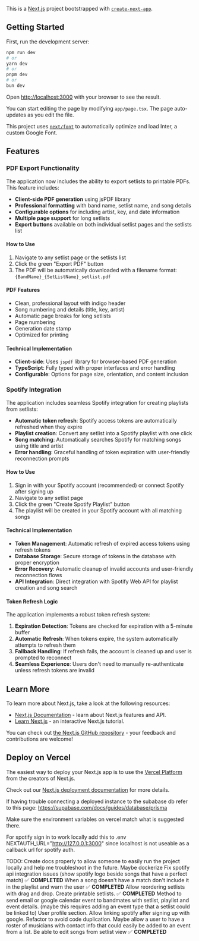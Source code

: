 This is a [Next.js](https://nextjs.org/) project bootstrapped with [`create-next-app`](https://github.com/vercel/next.js/tree/canary/packages/create-next-app).

## Getting Started

First, run the development server:

```bash
npm run dev
# or
yarn dev
# or
pnpm dev
# or
bun dev
```

Open [http://localhost:3000](http://localhost:3000) with your browser to see the result.

You can start editing the page by modifying `app/page.tsx`. The page auto-updates as you edit the file.

This project uses [`next/font`](https://nextjs.org/docs/basic-features/font-optimization) to automatically optimize and load Inter, a custom Google Font.

## Features

### PDF Export Functionality

The application now includes the ability to export setlists to printable PDFs. This feature includes:

- **Client-side PDF generation** using jsPDF library
- **Professional formatting** with band name, setlist name, and song details
- **Configurable options** for including artist, key, and date information
- **Multiple page support** for long setlists
- **Export buttons** available on both individual setlist pages and the setlists list

#### How to Use

1. Navigate to any setlist page or the setlists list
2. Click the green "Export PDF" button
3. The PDF will be automatically downloaded with a filename format: `{BandName}_{SetListName}_setlist.pdf`

#### PDF Features

- Clean, professional layout with indigo header
- Song numbering and details (title, key, artist)
- Automatic page breaks for long setlists
- Page numbering
- Generation date stamp
- Optimized for printing

#### Technical Implementation

- **Client-side**: Uses `jspdf` library for browser-based PDF generation
- **TypeScript**: Fully typed with proper interfaces and error handling
- **Configurable**: Options for page size, orientation, and content inclusion

### Spotify Integration

The application includes seamless Spotify integration for creating playlists from setlists:

- **Automatic token refresh**: Spotify access tokens are automatically refreshed when they expire
- **Playlist creation**: Convert any setlist into a Spotify playlist with one click
- **Song matching**: Automatically searches Spotify for matching songs using title and artist
- **Error handling**: Graceful handling of token expiration with user-friendly reconnection prompts

#### How to Use

1. Sign in with your Spotify account (recommended) or connect Spotify after signing up
2. Navigate to any setlist page
3. Click the green "Create Spotify Playlist" button
4. The playlist will be created in your Spotify account with all matching songs

#### Technical Implementation

- **Token Management**: Automatic refresh of expired access tokens using refresh tokens
- **Database Storage**: Secure storage of tokens in the database with proper encryption
- **Error Recovery**: Automatic cleanup of invalid accounts and user-friendly reconnection flows
- **API Integration**: Direct integration with Spotify Web API for playlist creation and song search

#### Token Refresh Logic

The application implements a robust token refresh system:

1. **Expiration Detection**: Tokens are checked for expiration with a 5-minute buffer
2. **Automatic Refresh**: When tokens expire, the system automatically attempts to refresh them
3. **Fallback Handling**: If refresh fails, the account is cleaned up and user is prompted to reconnect
4. **Seamless Experience**: Users don't need to manually re-authenticate unless refresh tokens are invalid

## Learn More

To learn more about Next.js, take a look at the following resources:

- [Next.js Documentation](https://nextjs.org/docs) - learn about Next.js features and API.
- [Learn Next.js](https://nextjs.org/learn) - an interactive Next.js tutorial.

You can check out [the Next.js GitHub repository](https://github.com/vercel/next.js/) - your feedback and contributions are welcome!

## Deploy on Vercel

The easiest way to deploy your Next.js app is to use the [Vercel Platform](https://vercel.com/new?utm_medium=default-template&filter=next.js&utm_source=create-next-app&utm_campaign=create-next-app-readme) from the creators of Next.js.

Check out our [Next.js deployment documentation](https://nextjs.org/docs/deployment) for more details.


If having trouble connecting a deployed instance to the subabase db refer to this page: 
https://supabase.com/docs/guides/database/prisma

Make sure the environment variables on vercel match what is suggested there.

For spotify sign in to work locally add this to .env NEXTAUTH_URL="http://127.0.0.1:3000" since localhost is not useable as a callback url for spotify auth.

TODO:
Create docs properly to allow someone to easily run the project locally and help me troubleshoot in the future. 
Maybe dockerize
Fix spotify api integration issues (show spotify logo beside songs that have a perfect match) ✅ **COMPLETED**
When a song doesn't have a match don't include it in the playlist and warn the user  ✅ **COMPLETED**
Allow reordering setlists with drag and drop.
Create printable setlists. ✅ **COMPLETED**
Method to send email or google calendar event to bandmates with setlist, playlist and event details. (maybe this requires adding an event type that a setlist could be linked to)
User profile section.
Allow linking spotify after signing up with google.
Refactor to avoid code duplication.
Maybe allow a user to have a roster of musicians with contact info that could easily be added to an event from a list. 
Be able to edit songs from setlist view ✅ **COMPLETED**